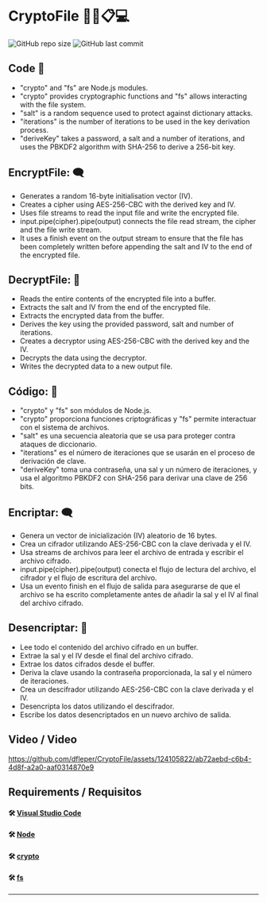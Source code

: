 # CryptoFile ✍🏻📋💻

![GitHub repo size](https://img.shields.io/github/repo-size/dfleper/CryptoFile?logo=github)
![GitHub last commit](https://img.shields.io/github/last-commit/dfleper/CryptoFile?color=blue&label=last-commit&logo=github&logoColor=white)

## Code 🔡
- "crypto" and "fs" are Node.js modules. 
- "crypto" provides cryptographic functions and "fs" allows interacting with the file system. 
- "salt" is a random sequence used to protect against dictionary attacks.
- "iterations" is the number of iterations to be used in the key derivation process.
- "deriveKey" takes a password, a salt and a number of iterations, and uses the PBKDF2 algorithm with SHA-256 to derive a 256-bit key.

## EncryptFile: 🗨
- Generates a random 16-byte initialisation vector (IV).
- Creates a cipher using AES-256-CBC with the derived key and IV.
- Uses file streams to read the input file and write the encrypted file.
- input.pipe(cipher).pipe(output) connects the file read stream, the cipher and the file write stream.
- It uses a finish event on the output stream to ensure that the file has been completely written before appending the salt and IV to the end of the encrypted file.

## DecryptFile: 💬
- Reads the entire contents of the encrypted file into a buffer.
- Extracts the salt and IV from the end of the encrypted file.
- Extracts the encrypted data from the buffer.
- Derives the key using the provided password, salt and number of iterations.
- Creates a decryptor using AES-256-CBC with the derived key and the IV.
- Decrypts the data using the decryptor.
- Writes the decrypted data to a new output file.

## Código: 🔡
- "crypto" y "fs" son módulos de Node.js. 
- "crypto" proporciona funciones criptográficas y "fs" permite interactuar con el sistema de archivos. 
- "salt" es una secuencia aleatoria que se usa para proteger contra ataques de diccionario.
- "iterations" es el número de iteraciones que se usarán en el proceso de derivación de clave.
- "deriveKey" toma una contraseña, una sal y un número de iteraciones, y usa el algoritmo PBKDF2 con SHA-256 para derivar una clave de 256 bits.

## Encriptar: 🗨
- Genera un vector de inicialización (IV) aleatorio de 16 bytes.
- Crea un cifrador utilizando AES-256-CBC con la clave derivada y el IV.
- Usa streams de archivos para leer el archivo de entrada y escribir el archivo cifrado.
- input.pipe(cipher).pipe(output) conecta el flujo de lectura del archivo, el cifrador y el flujo de escritura del archivo.
- Usa un evento finish en el flujo de salida para asegurarse de que el archivo se ha escrito completamente antes de añadir la sal y el IV al final del archivo cifrado.

## Desencriptar: 💬
- Lee todo el contenido del archivo cifrado en un buffer.
- Extrae la sal y el IV desde el final del archivo cifrado.
- Extrae los datos cifrados desde el buffer.
- Deriva la clave usando la contraseña proporcionada, la sal y el número de iteraciones.
- Crea un descifrador utilizando AES-256-CBC con la clave derivada y el IV.
- Desencripta los datos utilizando el descifrador.
- Escribe los datos desencriptados en un nuevo archivo de salida.

## Video / Video

https://github.com/dfleper/CryptoFile/assets/124105822/ab72aebd-c6b4-4d8f-a2a0-aaf0314870e9

## Requirements / Requisitos
#### 🛠 [Visual Studio Code](https://code.visualstudio.com/) 
#### 🛠 [Node](https://nodejs.org/) 
#### 🛠 [crypto](https://nodejs.org/api/crypto.html#crypto)
#### 🛠 [fs](https://nodejs.org/api/fs.html)

-----
